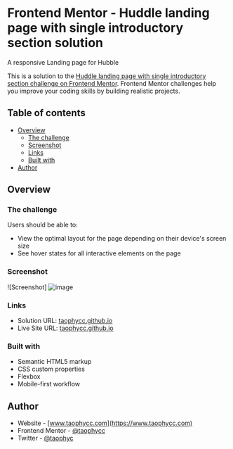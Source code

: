 # Frontend Mentor - Huddle landing page with single introductory section solution

A responsive Landing page for Hubble

This is a solution to the [Huddle landing page with single introductory section challenge on Frontend Mentor](https://www.frontendmentor.io/challenges/huddle-landing-page-with-a-single-introductory-section-B_2Wvxgi0). Frontend Mentor challenges help you improve your coding skills by building realistic projects. 

## Table of contents

- [Overview](#overview)
  - [The challenge](#the-challenge)
  - [Screenshot](#screenshot)
  - [Links](#links)
  - [Built with](#built-with)
- [Author](#author)


## Overview

### The challenge

Users should be able to:

- View the optimal layout for the page depending on their device's screen size
- See hover states for all interactive elements on the page

### Screenshot

![Screenshot] ![image](https://github.com/user-attachments/assets/42134c45-4f0f-4f68-a6aa-ea0990ae3e0b)


### Links

- Solution URL: [taophycc.github.io](https://github.com/Taophycc/Huddle-landing-page.git)
- Live Site URL: [taophycc.github.io](https://taophycc.github.io/Huddle-landing-page/)

### Built with

- Semantic HTML5 markup
- CSS custom properties
- Flexbox
- Mobile-first workflow


## Author

- Website - [www.taophycc.com](https://www.taophycc.com)
- Frontend Mentor - [@taophycc](https://www.frontendmentor.io/profile/taophycc)
- Twitter - [@taophyc](https://www.twitter.com/taophyc_)

